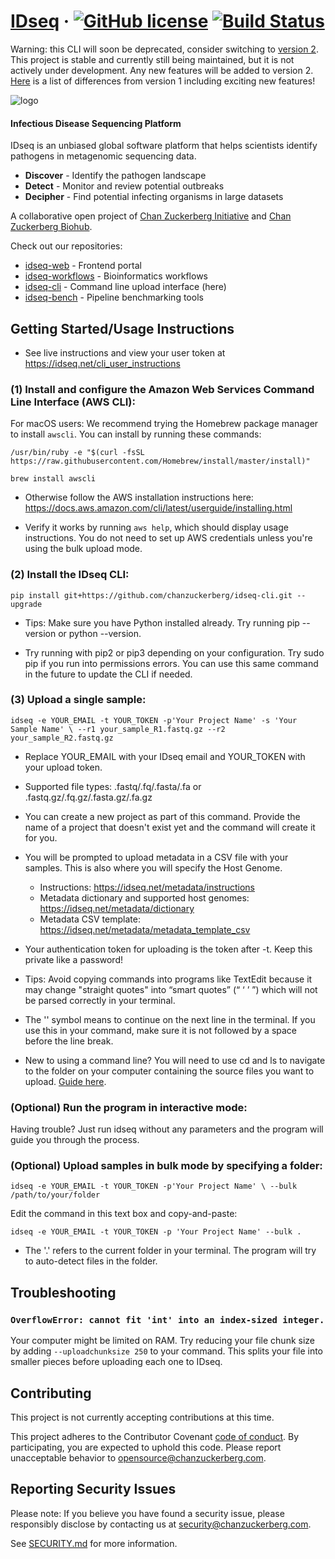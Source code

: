 # [IDseq](https://idseq.net/) &middot; [![GitHub license](https://img.shields.io/badge/license-MIT-brightgreen.svg)](https://github.com/chanzuckerberg/idseq-web/blob/master/LICENSE) [![Build Status](https://travis-ci.org/chanzuckerberg/idseq-cli.svg?branch=master)](https://travis-ci.org/chanzuckerberg/idseq-cli)

Warning: this CLI will soon be deprecated, consider switching to [version 2](https://github.com/chanzuckerberg/idseq-cli-v2). This project is stable and currently still being maintained, but it is not actively under development. Any new features will be added to version 2. [Here](https://github.com/chanzuckerberg/idseq-cli-v2#differences-from-version-1) is a list of differences from version 1 including exciting new features!

![logo](https://assets.idseq.net/assets/Logo_Black.png)

#### Infectious Disease Sequencing Platform
IDseq is an unbiased global software platform that helps scientists identify pathogens in metagenomic sequencing data.

- **Discover** - Identify the pathogen landscape
- **Detect** - Monitor and review potential outbreaks
- **Decipher** - Find potential infecting organisms in large datasets

A collaborative open project of [Chan Zuckerberg Initiative](https://www.chanzuckerberg.com/) and [Chan Zuckerberg Biohub](https://czbiohub.org).

Check out our repositories:
- [idseq-web](https://github.com/chanzuckerberg/idseq-web) - Frontend portal
- [idseq-workflows](https://github.com/chanzuckerberg/idseq-workflows) - Bioinformatics workflows
- [idseq-cli](https://github.com/chanzuckerberg/idseq-cli) - Command line upload interface (here)
- [idseq-bench](https://github.com/chanzuckerberg/idseq-bench) - Pipeline benchmarking tools


## Getting Started/Usage Instructions
- See live instructions and view your user token at https://idseq.net/cli_user_instructions

### (1) Install and configure the Amazon Web Services Command Line Interface (AWS CLI):

For macOS users: We recommend trying the Homebrew package manager to install `awscli`. You can install by running these commands:

`/usr/bin/ruby -e "$(curl -fsSL https://raw.githubusercontent.com/Homebrew/install/master/install)"`

`brew install awscli`

- Otherwise follow the AWS installation instructions here: https://docs.aws.amazon.com/cli/latest/userguide/installing.html

- Verify it works by running `aws help`, which should display usage instructions. You do not need to set up AWS credentials unless you're using the bulk upload mode.

### (2) Install the IDseq CLI:

`pip install git+https://github.com/chanzuckerberg/idseq-cli.git --upgrade`
- Tips: Make sure you have Python installed already. Try running pip --version or python --version.

- Try running with pip2 or pip3 depending on your configuration. Try sudo pip if you run into permissions errors. You can use this same command in the future to update the CLI if needed.

### (3) Upload a single sample:

`idseq -e YOUR_EMAIL -t YOUR_TOKEN -p'Your Project Name' -s 'Your Sample Name' \
--r1 your_sample_R1.fastq.gz --r2 your_sample_R2.fastq.gz`

- Replace YOUR_EMAIL with your IDseq email and YOUR_TOKEN with your upload token.
- Supported file types: .fastq/.fq/.fasta/.fa or .fastq.gz/.fq.gz/.fasta.gz/.fa.gz

- You can create a new project as part of this command. Provide the name of a project that doesn't exist yet and the command will create it for you.

- You will be prompted to upload metadata in a CSV file with your samples. This is also where you will specify the Host Genome.
  - Instructions: https://idseq.net/metadata/instructions
  - Metadata dictionary and supported host genomes: https://idseq.net/metadata/dictionary
  - Metadata CSV template: https://idseq.net/metadata/metadata_template_csv

- Your authentication token for uploading is the token after -t. Keep this private like a password!

- Tips: Avoid copying commands into programs like TextEdit because it may change "straight quotes" into “smart quotes” (“ ‘ ’ ”) which will not be parsed correctly in your terminal.

- The '\' symbol means to continue on the next line in the terminal. If you use this in your command, make sure it is not followed by a space before the line break.

- New to using a command line? You will need to use cd and ls to navigate to the folder on your computer containing the source files you want to upload. [Guide here](https://www.git-tower.com/learn/git/ebook/en/command-line/appendix/command-line-101).

### (Optional) Run the program in interactive mode:

Having trouble? Just run idseq without any parameters and the program will guide you through the process.

### (Optional) Upload samples in bulk mode by specifying a folder:

`idseq -e YOUR_EMAIL -t YOUR_TOKEN -p'Your Project Name' \
--bulk /path/to/your/folder`

Edit the command in this text box and copy-and-paste:

`idseq -e YOUR_EMAIL -t YOUR_TOKEN -p 'Your Project Name' --bulk .`
- The '.' refers to the current folder in your terminal. The program will try to auto-detect files in the folder.

## Troubleshooting

### `OverflowError: cannot fit 'int' into an index-sized integer.`

Your computer might be limited on RAM. Try reducing your file chunk size by adding `--uploadchunksize 250` to your command. This splits your file into smaller pieces before uploading each one to IDseq.


## Contributing

This project is not currently accepting contributions at this time.

This project adheres to the Contributor Covenant [code of conduct](https://www.contributor-covenant.org/). By participating, you are expected to uphold this code. Please report unacceptable behavior to opensource@chanzuckerberg.com.

## Reporting Security Issues

Please note: If you believe you have found a security issue, please responsibly disclose by contacting us at security@chanzuckerberg.com.

See [SECURITY.md](SECURITY.md) for more information.

